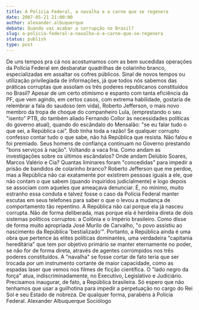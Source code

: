 ```yaml
---
title: A Polícia Federal, a navalha e a carne que se regenera
date: 2007-05-21 21:00:00
author: alexander.albuquerque
debate: Quando vai acabar a corrupção no Brasil?
slug: a-policia-federal-a-navalha-e-a-carne-que-se-regenera
status: publish 
type: post
---
```


De uns tempos pra cá nos acostumamos com as bem sucedidas operações da Polícia Federal em desbaratar quadrilhas de colarinho branco, especializadas em assaltar os cofres públicos. Sinal de novos tempos ou utilização privilegiada de informações, já que todos nós sabemos das práticas corruptas que assolam os três poderes republicanos constituídos no Brasil? Apesar de um certo otimismo e espanto com tanta eficiência da PF, que vem agindo, em certos casos, com extrema habilidade, gostaria de relembrar a fala do saudoso (em vida), Roberto Jefferson, o mais novo membro da tropa de choque do companheiro Lula, (emprestando o seu "isento" PTB, do também aliado Fernando Collor às necessidades políticas do governo atual), quando do escândalo do Mensalão: "se eu falar tudo o que sei, a República cai". Bob tinha toda a razão! Se qualquer corrupto confesso contar tudo o que sabe, não há República que resista. Não falou e foi premiado. Seus homens de confiança continuam no Governo prestando "bons serviços à nação". Voltando a vaca fria. Como andam as investigações sobre os últimos escândalos? Onde andam Delúbio Soares, Marcos Valério e Cia? Quantas liminares foram "concedidas" para impedir a prisão de bandidos de colarinho branco? Roberto Jefferson que me perdoe, mas a República não cai exatamente por existirem pessoas iguais a ele, que não contam o que sabem (quando inquiridos judicialmente) e logo depois se associam com aqueles que ameaçava denunciar. É, no mínimo, muito estranho essa conduta e talvez fosse o caso da Polícia Federal manter escutas em seus telefones para saber o que o levou a mudança de comportamento tão repentino. A República não cai porque ela já nasceu corrupta. Não de forma deliberada, mas porque ela é herdeira direta de dois sistemas políticos corruptos: a Colônia e o Império brasileiro. Como disse de forma muito apropriada José Murilo de Carvalho, "o povo assistiu ao nascimento da República 'bestializado'". Portanto, a República ainda é uma obra que pertence às elites políticas dominantes, uma verdadeira "capitania hereditária" que tem por objetivo primário se manter eternamente no poder, se não for de forma direta, através de agentes corrompidos nos três poderes constituídos. A "navalha" se fosse cortar de fato teria que ser trocada por um instrumento cortante de maior capacidade, como as espadas laser que vemos nos filmes de ficção científica. O "lado negro da força" atua, indiscriminadamente, no Executivo, Legislativo e Judiciário. Precisamos inaugurar, de fato, a República brasileira. Só espero que não tenhamos que usar a guilhotina para impedir a perpetuação no cargo do Rei Sol e seu Estado de nobreza. De qualquer forma, parabéns à Polícia Federal. Alexander Albuquerque Sociólogo
